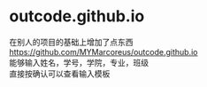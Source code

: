 # outcode.github.io
在别人的项目的基础上增加了点东西  
https://github.com/MYMarcoreus/outcode.github.io  
能够输入姓名，学号，学院，专业，班级  
直接按确认可以查看输入模板
